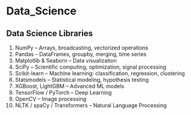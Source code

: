 # Data_Science

## Data Science Libraries
1.	NumPy – Arrays, broadcasting, vectorized operations
2.	Pandas – DataFrames, groupby, merging, time series
3.	Matplotlib & Seaborn – Data visualization
4.	SciPy – Scientific computing, optimization, signal processing
5.	Scikit-learn – Machine learning: classification, regression, clustering
6.	Statsmodels – Statistical modeling, hypothesis testing
7.	XGBoost, LightGBM – Advanced ML models
8.	TensorFlow / PyTorch – Deep Learning
9.	OpenCV – Image processing
10.	NLTK / spaCy / Transformers – Natural Language Processing
